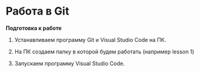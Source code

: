 # Работа в Git

**Подготовка к работе**

1. Устанавливаем программу Git и Visual Studio Code на ПК.

2. На ПК создаем папку в которой будем работать (например lesson 1)

3. Запускаем программу Visual Studio Code.

